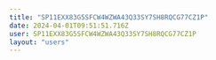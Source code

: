 ```yaml
---
title: "SP11EXX83G5SFCW4WZWA43Q33SY7SH8RQCG77CZ1P"
date: 2024-04-01T09:51:51.716Z
user: SP11EXX83G5SFCW4WZWA43Q33SY7SH8RQCG77CZ1P
layout: "users"
---
```

    